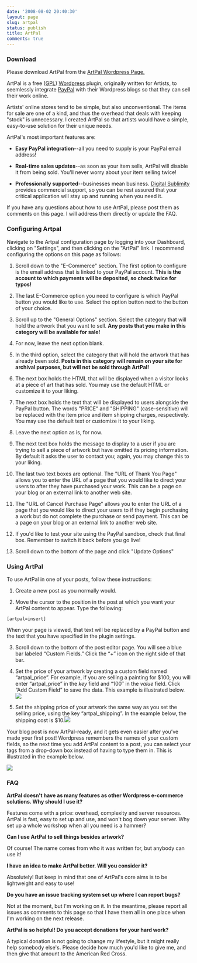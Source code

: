 ```yaml
---
date: '2008-08-02 20:40:30'
layout: page
slug: artpal
status: publish
title: ArtPal
comments: true
---
```


### Download


Please download ArtPal from the [ArtPal Wordpress Page.](http://wordpress.org/extend/plugins/artpal/)

ArtPal is a free ([GPL](http://www.gnu.org/licenses/gpl.txt)) [Wordpress](http://www.wordpress.org) plugin, originally written for Artists, to seemlessly integrate [PayPal](http://www.paypal.com) with their Wordpress blogs so that they can sell their work online.

Artists' online stores tend to be simple, but also unconventional. The items for sale are one of a kind, and thus the overhead that deals with keeping "stock" is unnecessary. I created ArtPal so that artists would have a simple, easy-to-use solution for their unique needs.

ArtPal's most important features are:



	
  * **Easy PayPal integration**--all you need to supply is your PayPal email address!

	
  * **Real-time sales updates**--as soon as your item sells, ArtPal will disable it from being sold. You'll never worry about your item selling twice!

	
  * **Professionally supported**--businesses mean business. [Digital Sublimity](http://www.digitalsublimity.com/) provides commercial support, so you can be rest assured that your critical application will stay up and running when you need it.


If you have any questions about how to use ArtPal, please post them as comments on this page. I will address them directly or update the FAQ.


### Configuring Artpal


Navigate to the Artpal configuration page by logging into your Dashboard, clicking on "Settings", and then clicking on the "ArtPal" link. I recommend configuring the options on this page as follows:



	
  1. Scroll down to the "E-Commerce" section. The first option to configure is the email address that is linked to your PayPal account. **This is the account to which payments will be deposited, so check twice for typos!**

	
  2. The last E-Commerce option you need to configure is which PayPal button you would like to use. Select the option button next to the button of your choice.

	
  3. Scroll up to the "General Options" section. Select the category that will hold the artwork that you want to sell. **Any posts that you make in this category will be available for sale!**

	
  4. For now, leave the next option blank.

	
  5. In the third option, select the category that will hold the artwork that has already been sold. **Posts in this category will remain on your site for archival purposes, but will not be sold through ArtPal!**

	
  6. The next box holds the HTML that will be displayed when a visitor looks at a piece of art that has sold. You may use the default HTML or customize it to your liking.

	
  7. The next box holds the text that will be displayed to users alongside the PayPal button. The words "PRICE" and "SHIPPING" (case-sensitive) will be replaced with the item price and item shipping charges, respectively. You may use the default text or customize it to your liking.

	
  8. Leave the next option as is, for now.

	
  9. The next text box holds the message to display to a user if you are trying to sell a piece of artwork but have omitted its pricing information. By default it asks the user to contact you; again, you may change this to your liking.

	
  10. The last two text boxes are optional. The "URL of Thank You Page" allows you to enter the URL of a page that you would like to direct your users to after they have purchased your work. This can be a page on your blog or an external link to another web site.

	
  11. The "URL of Cancel Purchase Page" allows you to enter the URL of a page that you would like to direct your users to if they begin purchasing a work but do not complete the purchase or send payment. This can be a page on your blog or an external link to another web site.

	
  12. If you'd like to test your site using the PayPal sandbox, check that final box. Remember to switch it back before you go live!

	
  13. Scroll down to the bottom of the page and click "Update Options"




### Using ArtPal


To use ArtPal in one of your posts, follow these instructions:



	
  1. Create a new post as you normally would.

	
  2. Move the cursor to the position in the post at which you want your ArtPal content to appear. Type the following:

    
    [artpal=insert]


When your page is viewed, that text will be replaced by a PayPal button and the text that you have specified in the plugin settings.

	
  3. Scroll down to the bottom of the post editor page. You will see a blue bar labeled “Custom Fields.” Click the “+” icon on the right side of that bar.

	
  4. Set the price of your artwork by creating a custom field named “artpal_price”. For example, if you are selling a painting for $100, you will enter “artpal_price” in the _key_ field and “100″ in the _value_ field. Click “Add Custom Field” to save the data. This example is illustrated below.
[![](http://www.freerobby.com/wp-content/uploads/artpal-setprice1.png)](http://www.freerobby.com/wp-content/uploads/artpal-setprice1.png)

	
  5. Set the shipping price of your artwork the same way as you set the selling price, using the key “artpal_shipping”. In the example below, the shipping cost is $10.![](http://www.freerobby.com/wp-content/uploads/artpal-setshipping.png)


Your blog post is now ArtPal-ready, and it gets even easier after you’ve made your first post! Wordpress remembers the names of your custom fields, so the next time you add ArtPal content to a post, you can select your tags from a drop-down box instead of having to type them in. This is illustrated in the example below.

![](http://www.freerobby.com/wp-content/uploads/artpal-cfselection.png)





### FAQ


**ArtPal doesn't have as many features as other Wordpress e-commerce solutions. Why should I use it?**

Features come with a price: overhead, complexity and server resources. ArtPal is fast, easy to set up and use, and won't bog down your server. Why set up a whole workshop when all you need is a hammer?

**Can I use ArtPal to sell things besides artwork?**

Of course! The name comes from who it was written for, but anybody can use it!

**I have an idea to make ArtPal better. Will you consider it?**

Absolutely! But keep in mind that one of ArtPal's core aims is to be lightweight and easy to use!

**Do you have an issue tracking system set up where I can report bugs?**

Not at the moment, but I'm working on it. In the meantime, please report all issues as comments to this page so that I have them all in one place when I'm working on the next release.

**ArtPal is so helpful! Do you accept donations for your hard work?**

A typical donation is not going to change my lifestyle, but it might really help somebody else's. Please decide how much you'd like to give me, and then give that amount to the American Red Cross.
